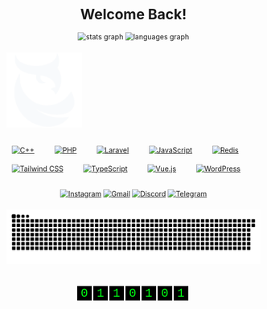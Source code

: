 <br clear="both">

<h1 align="center">Welcome Back!</h1>
<div align="center">
  <img
    src="https://github-readme-stats.vercel.app/api?username=Coda9X&hide_title=true&hide_rank=true&show_icons=true&include_all_commits=true&count_private=true&disable_animations=false&theme=react&locale=en&hide_border=true"
    height="150" alt="stats graph" />
  <img
    src="https://github-readme-stats.vercel.app/api/top-langs?username=Coda9X&locale=en&hide_title=false&layout=compact&card_width=320&langs_count=5&theme=react&hide_border=true"
    height="150" alt="languages graph" />
</div>

###

<img src="./assets/coda.svg" alt="Coda" height="150" title="Coda">

###

<div align="left">
  <a href="https://www.cplusplus.com/" target="_blank" title="C++"><img style="margin: 10px"
      src="https://profilinator.rishav.dev/skills-assets/cplusplus-original.svg" alt="C++" height="30"></a>
  <img width="12">
  <a href="https://www.php.net/" target="_blank" title="PHP"><img style="margin: 10px"
      src="https://profilinator.rishav.dev/skills-assets/php-original.svg" alt="PHP" height="30"></a>
  <img width="12">
  <a href="https://laravel.com/" target="_blank"><img style="margin: 10px"
      src="https://profilinator.rishav.dev/skills-assets/laravel-plain-wordmark.svg" alt="Laravel" height="30"></a>
  <img width="12">
  <a href="https://www.javascript.com/" target="_blank" title="JavaScript"><img style="margin: 10px"
      src="https://profilinator.rishav.dev/skills-assets/javascript-original.svg" alt="JavaScript" height="30"></a>
  <img width="12">
  <a href="https://redis.io/" target="_blank" title="Redis"><img style="margin: 10px"
      src="https://profilinator.rishav.dev/skills-assets/redis-original-wordmark.svg" alt="Redis" height="30"></a>
  <img width="12">
  <a href="https://www.tailwindcss.com/" target="_blank" title="TailwindCSS"><img style="margin: 10px"
      src="https://profilinator.rishav.dev/skills-assets/tailwindcss.svg" alt="Tailwind CSS" height="30"></a>
  <img width="12">
  <a href="https://www.typescriptlang.org/" target="_blank" title="TypeScript"><img style="margin: 10px"
      src="https://profilinator.rishav.dev/skills-assets/typescript-original.svg" alt="TypeScript" height="30"></a>
  <img width="12">
  <a href="https://vuejs.org/" target="_blank" title="VueJS"><img style="margin: 10px"
      src="https://profilinator.rishav.dev/skills-assets/vuejs-original-wordmark.svg" alt="Vue.js" height="30"></a>
  <img width="12">
  <a href="https://wordpress.com/" target="_blank" title="WordPress"><img style="margin: 10px"
      src="https://profilinator.rishav.dev/skills-assets/wordpress.png" alt="WordPress" height="30"></a>
</div>

###

<div align="center">
  <a href="https://www.instagram.com/_.itscoda" target="_blank"><img alt="Instagram"
      src="https://img.shields.io/badge/Instagram-%23E4405F.svg?style=for-the-badge&logo=Instagram&logoColor=white"
      height="35" alt="Instagram"></a>
  <a href="itscoda9x@gmail.com" target="_blank"><img
      src="https://img.shields.io/static/v1?message=Gmail&logo=gmail&label=&color=D14836&logoColor=white&labelColor=&style=for-the-badge"
      height="35" alt="Gmail"></a>
  <a href="https://discord.com/users/919756168048558120" target="_blank"><img
      src="https://img.shields.io/static/v1?message=Discord&logo=discord&label=&color=7289DA&logoColor=white&labelColor=&style=for-the-badge"
      height="35" alt="Discord"></a>
  <a href="https://t.me/itscoda_ch" target="_blank"><img alt="Telegram"
      src="https://img.shields.io/badge/Telegram-2CA5E0?style=for-the-badge&logo=telegram&logoColor=white" height="35"
      alt="Telegram"></a>
  <!-- <a href="https://github.io/" target="_blank"><img src="https://img.shields.io/static/v1?message=Portfolio&logo=portfolio&label=&color=2E86C1&logoColor=white&labelColor=&style=for-the-badge" height="35" alt="Portfolio"></a> -->
</div>

###

<img src="https://raw.githubusercontent.com/user-grinch/user-grinch/output/snake.svg" alt="Snake animation" />

###

<br clear="both">

<div align="center">
  <svg width="224px" height="30px" version="1.1" xmlns="http://www.w3.org/2000/svg"
    xmlns:xlink="http://www.w3.org/1999/xlink">
    <g id="Page-1" stroke="none" stroke-width="1" fill="none" fill-rule="evenodd">
      <rect id="Rectangle" fill="#000000" x="0" y="0.5" width="29" height="29"></rect>
      <text id="0" font-family="Courier" font-size="24" font-weight="normal" fill="#00FF13">
        <tspan x="7" y="22">0</tspan>
      </text>
      <rect id="Rectangle" fill="#000000" x="32" y="0.5" width="29" height="29"></rect>
      <text id="0" font-family="Courier" font-size="24" font-weight="normal" fill="#00FF13">
        <tspan x="39" y="22">1</tspan>
      </text>
      <rect id="Rectangle" fill="#000000" x="64" y="0.5" width="29" height="29"></rect>
      <text id="0" font-family="Courier" font-size="24" font-weight="normal" fill="#00FF13">
        <tspan x="71" y="22">1</tspan>
      </text>
      <rect id="Rectangle" fill="#000000" x="96" y="0.5" width="29" height="29"></rect>
      <text id="0" font-family="Courier" font-size="24" font-weight="normal" fill="#00FF13">
        <tspan x="103" y="22">0</tspan>
      </text>
      <rect id="Rectangle" fill="#000000" x="128" y="0.5" width="29" height="29"></rect>
      <text id="0" font-family="Courier" font-size="24" font-weight="normal" fill="#00FF13">
        <tspan x="135" y="22">1</tspan>
      </text>
      <rect id="Rectangle" fill="#000000" x="160" y="0.5" width="29" height="29"></rect>
      <text id="0" font-family="Courier" font-size="24" font-weight="normal" fill="#00FF13">
        <tspan x="167" y="22">0</tspan>
      </text>
      <rect id="Rectangle" fill="#000000" x="192" y="0.5" width="29" height="29"></rect>
      <text id="0" font-family="Courier" font-size="24" font-weight="normal" fill="#00FF13">
        <tspan x="199" y="22">1</tspan>
      </text>
    </g>
  </svg>
</div>

###

